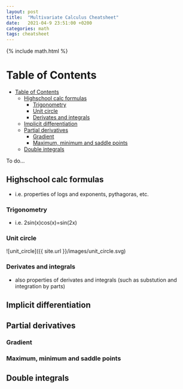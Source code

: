 ```yaml
---
layout: post
title:  "Multivariate Calculus Cheatsheet"
date:   2021-04-9 23:51:00 +0200
categories: math
tags: cheatsheet
---
```

{% include math.html %}
<!--more-->

# Table of Contents
- [Table of Contents](#table-of-contents)
  - [Highschool calc formulas](#highschool-calc-formulas)
    - [Trigonometry](#trigonometry)
    - [Unit circle](#unit-circle)
    - [Derivates and integrals](#derivates-and-integrals)
  - [Implicit differentiation](#implicit-differentiation)
  - [Partial derivatives](#partial-derivatives)
    - [Gradient](#gradient)
    - [Maximum, minimum and saddle points](#maximum-minimum-and-saddle-points)
  - [Double integrals](#double-integrals)

To do...

## Highschool calc formulas
* i.e. properties of logs and exponents, pythagoras, etc.

### Trigonometry
* i.e. 2sin(x)cos(x)=sin(2x)

### Unit circle
![unit_circle]({{ site.url }}/images/unit_circle.svg)

### Derivates and integrals
* also properties of derivates and integrals (such as substution and integration by parts)



## Implicit differentiation

## Partial derivatives

### Gradient

### Maximum, minimum and saddle points

## Double integrals